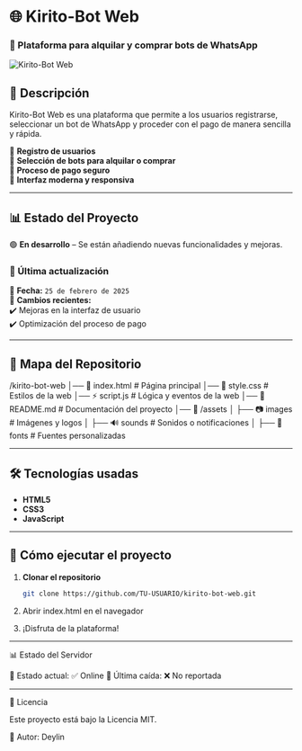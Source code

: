 # 🌐 Kirito-Bot Web

### 🚀 Plataforma para alquilar y comprar bots de WhatsApp

![Kirito-Bot Web](https://qu.ax/JbNrT.jpg)

## 📌 Descripción
Kirito-Bot Web es una plataforma que permite a los usuarios registrarse, seleccionar un bot de WhatsApp y proceder con el pago de manera sencilla y rápida.

🔹 **Registro de usuarios**  
🔹 **Selección de bots para alquilar o comprar**  
🔹 **Proceso de pago seguro**  
🔹 **Interfaz moderna y responsiva**  

---

## 📊 Estado del Proyecto  
🟢 **En desarrollo** – Se están añadiendo nuevas funcionalidades y mejoras.  

### 🔄 Última actualización  
📅 **Fecha:** `25 de febrero de 2025`  
📌 **Cambios recientes:**  
✔️ Mejoras en la interfaz de usuario  
✔️ Optimización del proceso de pago  

---

## 📂 Mapa del Repositorio

/kirito-bot-web │── 📄 index.html       # Página principal │── 🎨 style.css        # Estilos de la web │── ⚡ script.js        # Lógica y eventos de la web │── 📜 README.md        # Documentación del proyecto │── 📁 /assets │   ├── 📷 images       # Imágenes y logos │   ├── 🔊 sounds       # Sonidos o notificaciones │   ├── 📄 fonts        # Fuentes personalizadas

---

## 🛠️ Tecnologías usadas
- **HTML5**  
- **CSS3**  
- **JavaScript**  

---

## 🚀 Cómo ejecutar el proyecto
1. **Clonar el repositorio**  
   ```bash
   git clone https://github.com/TU-USUARIO/kirito-bot-web.git

2. Abrir index.html en el navegador


3. ¡Disfruta de la plataforma!




---

📊 Estado del Servidor

🔵 Estado actual: ✅ Online
📌 Última caída: ❌ No reportada


---

📄 Licencia

Este proyecto está bajo la Licencia MIT.

📌 Autor: Deylin

